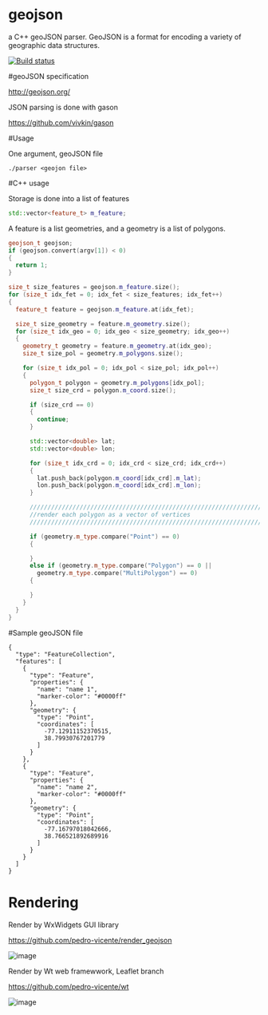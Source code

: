# geojson
a C++ geoJSON parser. GeoJSON is a format for encoding a variety of geographic data structures.


[![Build status](https://ci.appveyor.com/api/projects/status/wuivv12v10r2i4sw?svg=true)](https://ci.appveyor.com/project/pedro-vicente/lib-geojson)



#geoJSON specification

http://geojson.org/

JSON parsing is done with gason

https://github.com/vivkin/gason

#Usage

One argument, geoJSON file

```
./parser <geojon file>
```


#C++ usage

Storage is done into a list of features

```c++
std::vector<feature_t> m_feature;
```

A feature is a list geometries, and a geometry is a list of polygons.

```c++
geojson_t geojson;
if (geojson.convert(argv[1]) < 0)
{
  return 1;
}

size_t size_features = geojson.m_feature.size();
for (size_t idx_fet = 0; idx_fet < size_features; idx_fet++)
{
  feature_t feature = geojson.m_feature.at(idx_fet);

  size_t size_geometry = feature.m_geometry.size();
  for (size_t idx_geo = 0; idx_geo < size_geometry; idx_geo++)
  {
    geometry_t geometry = feature.m_geometry.at(idx_geo);
    size_t size_pol = geometry.m_polygons.size();

    for (size_t idx_pol = 0; idx_pol < size_pol; idx_pol++)
    {
      polygon_t polygon = geometry.m_polygons[idx_pol];
      size_t size_crd = polygon.m_coord.size();

      if (size_crd == 0)
      {
        continue;
      }

      std::vector<double> lat;
      std::vector<double> lon;

      for (size_t idx_crd = 0; idx_crd < size_crd; idx_crd++)
      {
        lat.push_back(polygon.m_coord[idx_crd].m_lat);
        lon.push_back(polygon.m_coord[idx_crd].m_lon);
      }

      ///////////////////////////////////////////////////////////////////////////////////////
      //render each polygon as a vector of vertices 
      ///////////////////////////////////////////////////////////////////////////////////////

      if (geometry.m_type.compare("Point") == 0)
      {

      }
      else if (geometry.m_type.compare("Polygon") == 0 ||
        geometry.m_type.compare("MultiPolygon") == 0)
      {

      }
    }
  }
}
```

#Sample geoJSON file



```
{
  "type": "FeatureCollection",
  "features": [
    {
      "type": "Feature",
      "properties": {
        "name": "name 1",
        "marker-color": "#0000ff"
      },
      "geometry": {
        "type": "Point",
        "coordinates": [
          -77.12911152370515,
          38.79930767201779
        ]
      }
    },
    {
      "type": "Feature",
      "properties": {
        "name": "name 2",
        "marker-color": "#0000ff"
      },
      "geometry": {
        "type": "Point",
        "coordinates": [
          -77.16797018042666,
          38.766521892689916
        ]
      }
    }
  ]
}
```

# Rendering

Render by WxWidgets GUI library

https://github.com/pedro-vicente/render_geojson

![image](https://user-images.githubusercontent.com/6119070/41935976-a4eb5530-7959-11e8-9f51-5a7e0be79197.png)

Render by Wt web framewwork, Leaflet branch

https://github.com/pedro-vicente/wt

![image](https://user-images.githubusercontent.com/6119070/41950762-ae7f33aa-7995-11e8-85a7-661c3630d5c8.png)